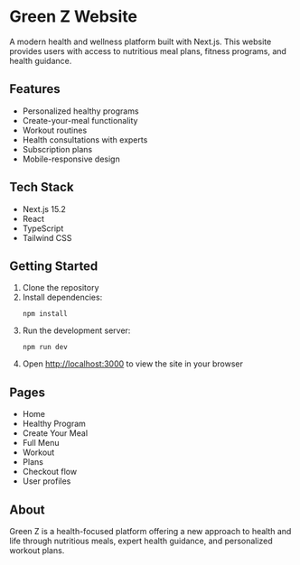 # Green Z Website

A modern health and wellness platform built with Next.js. This website provides users with access to nutritious meal plans, fitness programs, and health guidance.

## Features

- Personalized healthy programs
- Create-your-meal functionality
- Workout routines
- Health consultations with experts
- Subscription plans
- Mobile-responsive design

## Tech Stack

- Next.js 15.2
- React
- TypeScript
- Tailwind CSS

## Getting Started

1. Clone the repository
2. Install dependencies:
   ```
   npm install
   ```
3. Run the development server:
   ```
   npm run dev
   ```
4. Open [http://localhost:3000](http://localhost:3000) to view the site in your browser

## Pages

- Home
- Healthy Program
- Create Your Meal
- Full Menu
- Workout
- Plans
- Checkout flow
- User profiles

## About

Green Z is a health-focused platform offering a new approach to health and life through nutritious meals, expert health guidance, and personalized workout plans. 
